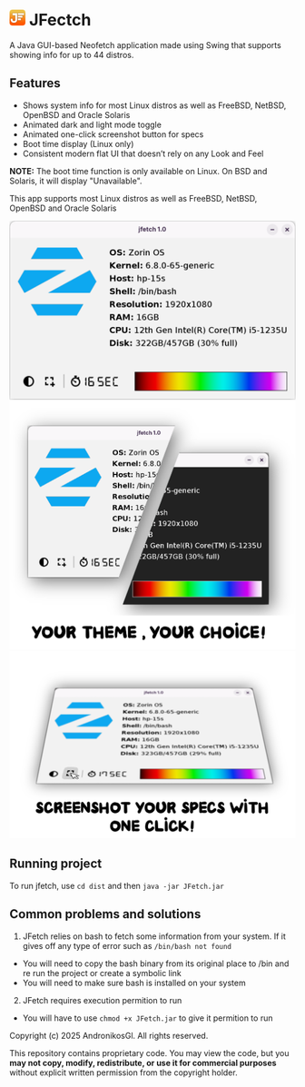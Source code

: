 # <img src="src/jfetch/icon.png" alt="icon" width="28"/> JFectch  
A Java GUI-based Neofetch application made using Swing that supports showing info for up to 44 distros. 


## Features
- Shows system info for most Linux distros as well as FreeBSD, NetBSD, OpenBSD and Oracle Solaris
- Animated dark and light mode toggle
- Animated one-click screenshot button for specs
- Boot time display (Linux only)
- Consistent modern flat UI that doesn’t rely on any Look and Feel
  
**NOTE:** The boot time function is only available on Linux. On BSD and Solaris, it will display "Unavailable".



This app supports most Linux distros as well as FreeBSD, NetBSD, OpenBSD and Oracle Solaris


<img src="screenshots/Light.png" alt="Light mode screenshot" width="600"/>
<img src="screenshots/Toggle.png" alt="Mix screenshot" width="600"/>   <img src="screenshots/save.png" alt="SCreenshot button screenshot" width="600"/>

## Running project
To run jfetch, use `cd dist` and then `java -jar JFetch.jar`

## Common problems and solutions
1) JFetch relies on bash to fetch some information from your system. If it gives off any type of error such as `/bin/bash not found`
- You will need to copy the bash binary from its original place to /bin and re run the project or create a symbolic link
- You will need to make sure bash is installed on your system

2) JFetch requires execution permition to run
- You will have to use `chmod +x JFetch.jar` to give it permition to run

Copyright (c) 2025 AndronikosGl. All rights reserved.

This repository contains proprietary code. You may view the code, but you **may not copy, modify, redistribute, or use it for commercial purposes** without explicit written permission from the copyright holder.



